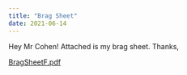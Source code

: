 ```yaml
---
title: "Brag Sheet"
date: 2021-06-14
---
```



Hey Mr Cohen! Attached is my brag sheet. Thanks,

[BragSheetF.pdf](https://github.com/MansoorPoona1/github-pages-with-jekyll/files/6652103/BragSheetF.pdf)

